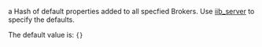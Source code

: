a Hash of default properties added to all specfied Brokers. Use [iib_server](/docs/iib_config/iib_server.html) to specify the defaults.

The default value is: `{}`
